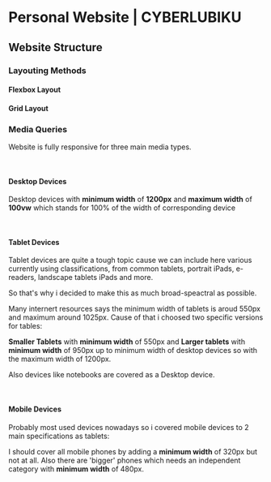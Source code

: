 
# Personal Website | CYBERLUBIKU

## Website Structure

### Layouting Methods

#### Flexbox Layout

#### Grid Layout

### Media Queries

Website is fully responsive for three main media types.

<br>

#### Desktop Devices

Desktop devices with **minimum **width**** of **1200px** and **maximum width** of **100vw** which stands for 100% of the width of corresponding device  

<br>

#### Tablet Devices

Tablet devices are quite a tough topic cause we can include here various currently using classifications, from common tablets, portrait iPads, e-readers, landscape tablets iPads and more.

So that's why i decided to make this as much broad-speactral as possible.

Many internert resources says the minimum width of tablets is aroud 550px and maximum around 1025px. Cause of that i choosed two specific versions for tables:

**Smaller Tablets** with **minimum width** of 550px and **Larger tablets** with **minimum width** of 950px up to minimum width of desktop devices so with the maximum width of 1200px.

Also devices like notebooks are covered as a Desktop device.

<br>

#### Mobile Devices 

Probably most used devices nowadays so i covered mobile devices to 2 main specifications as tablets:

I should cover all mobile phones by adding a **minimum width** of 320px but not at all. Also there are 'bigger' phones which needs an independent category with **minimum width** of 480px.

<br>

